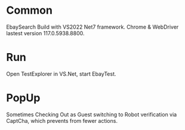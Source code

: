 # Common
EbaySearch Build with VS2022 Net7 framework.
Chrome & WebDriver lastest version 117.0.5938.8800.
# Run 
Open TestExplorer in VS.Net, start EbayTest.
# PopUp
Sometimes Checking Out as Guest switching to Robot verification via  CaptCha, which prevents from fewer actions.

            
